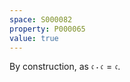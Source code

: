 ```yaml
---
space: S000082
property: P000065
value: true
---
```


By construction, as $\mathfrak c \cdot \mathfrak c = \mathfrak c$.
